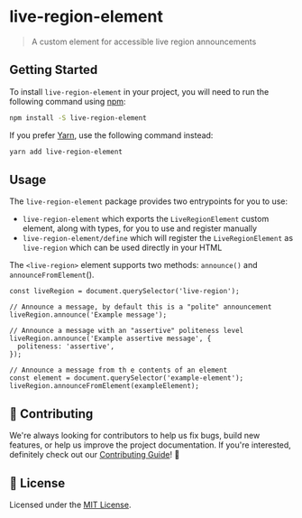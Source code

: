 # live-region-element

> A custom element for accessible live region announcements

## Getting Started

To install `live-region-element` in your project, you will need to run the following
command using [npm](https://www.npmjs.com/):

```bash
npm install -S live-region-element
```

If you prefer [Yarn](https://yarnpkg.com/en/), use the following command
instead:

```bash
yarn add live-region-element
```

## Usage

The `live-region-element` package provides two entrypoints for you to use:

- `live-region-element` which exports the `LiveRegionElement` custom element,
  along with types, for you to use and register manually
- `live-region-element/define` which will register the `LiveRegionElement` as
`live-region` which can be used directly in your HTML

The `<live-region>` element supports two methods: `announce()` and
`announceFromElement`().

```tsx
const liveRegion = document.querySelector('live-region');

// Announce a message, by default this is a "polite" announcement
liveRegion.announce('Example message');

// Announce a message with an "assertive" politeness level
liveRegion.announce('Example assertive message', {
  politeness: 'assertive',
});

// Announce a message from th e contents of an element
const element = document.querySelector('example-element');
liveRegion.announceFromElement(exampleElement);
```

## 🙌 Contributing

We're always looking for contributors to help us fix bugs, build new features,
or help us improve the project documentation. If you're interested, definitely
check out our [Contributing Guide](/.github/CONTRIBUTING.md)! 👀

## 📝 License

Licensed under the [MIT License](/LICENSE).
